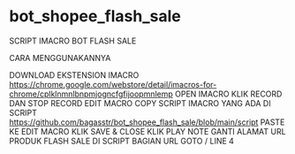# bot_shopee_flash_sale
SCRIPT IMACRO BOT FLASH SALE

CARA MENGGUNAKANNYA

DOWNLOAD EKSTENSION IMACRO https://chrome.google.com/webstore/detail/imacros-for-chrome/cplklnmnlbnpmjogncfgfijoopmnlemp
OPEN IMACRO
KLIK RECORD DAN STOP RECORD
EDIT MACRO
COPY SCRIPT IMACRO YANG ADA DI SCRIPT https://github.com/bagasstr/bot_shopee_flash_sale/blob/main/script
PASTE KE EDIT MACRO
KLIK SAVE & CLOSE
KLIK PLAY
NOTE GANTI ALAMAT URL PRODUK FLASH SALE DI SCRIPT BAGIAN URL GOTO / LINE 4
